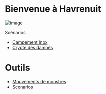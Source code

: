 # Bienvenue à Havrenuit

![image][gloomhaven]

Scénarios
* [Campement Inox](scenarios/inox_campment/scenario.md)
* [Crypte des damnés](scenarios/crypt_of_damned/scenario.md)

# Outils

* [Mouvements de monstres](https://gloom.aluminumangel.org/AQgEZAJE5AIKoAEaID8ARzAA-QEYgCS4D8AJBoAByA5QABiABAyAAeA2GDAADAbAgDEA2QESGAzugzEADdAADw)
* [Scenarios](https://ninjalooter.de/gloomhaven/scenarios)

<!-- ref -->
[gloomhaven]: https://cdnb.artstation.com/p/assets/images/images/004/217/379/large/alexandr-elichev-gloomhaven-city-wip-6.jpg?1481451377

